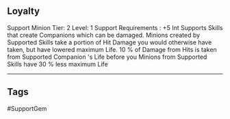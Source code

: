 ## Loyalty
Support
Minion
Tier: 2
Level: 1
Support Requirements : +5 Int
Supports Skills that create Companions which can be damaged. Minions created by Supported Skills take a portion of Hit Damage you would otherwise have taken, but have lowered maximum Life.
10 % of Damage from Hits is taken from Supported Companion 's Life before you
Minions from Supported Skills have 30 % less maximum Life

---
## Tags
#SupportGem
